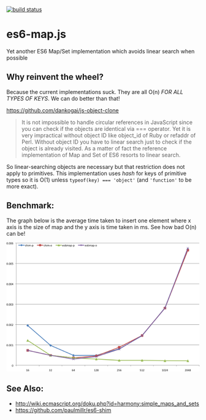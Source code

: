 [![build status](https://secure.travis-ci.org/dankogai/js-es6-map.png)](http://travis-ci.org/dankogai/js-es6-map)

es6-map.js
==========

Yet another ES6 Map/Set implementation which avoids linear search when possible

Why reinvent the wheel?
-----------------------

Because the current implementations suck.  They are all O(n) *FOR ALL TYPES OF KEYS*.  We can do better than that!

https://github.com/dankogai/js-object-clone
> It is not impossible to handle circular references in JavaScript since you can check if the objects are identical via === operator. Yet it is very impractical without object ID like object_id of Ruby or refaddr of Perl. Without object ID you have to linear search just to check if the object is already visited. As a matter of fact the reference implementation of Map and Set of ES6 resorts to linear search.

So linear-searching objects are necessary but that restriction does not apply to primitives.  This implementation uses _hash_ for keys of primitive types so it is O(1) unless `typeof(key) === 'object'` (and `'function'` to be more exact).

Benchmark:
---------

The graph below is the average time taken to insert one element where x axis is the size of map and the y axis is time taken in ms.  See how bad O(n) can be!

![](benchmark/benchmark.png)

See Also:
---------

+ http://wiki.ecmascript.org/doku.php?id=harmony:simple_maps_and_sets
+ https://github.com/paulmillr/es6-shim
